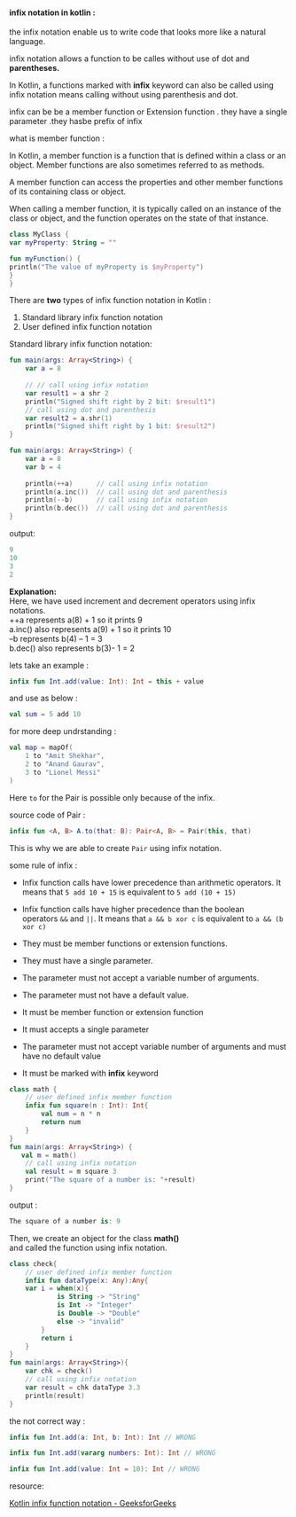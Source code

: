 #### infix notation in kotlin :

the infix notation enable us to write code that looks more like a natural language.

infix notation allows a function to be calles without use of dot and **parentheses.**

In Kotlin, a functions marked with **infix** keyword can also be called using infix notation means calling without using parenthesis and dot.

infix can be be a member function or Extension function . they have a single parameter .they hasbe prefix of infix

what is member function :

In Kotlin, a member function is a function that is defined within a class or an object. Member functions are also sometimes referred to as methods.

A member function can access the properties and other member functions of its containing class or object. 

When calling a member function, it is typically called on an instance of the class or object, and the function operates on the state of that instance.

```kts
class MyClass {
var myProperty: String = ""

fun myFunction() {
println("The value of myProperty is $myProperty")
}
}
```



There are **two** types of infix function notation in Kotlin :

1. Standard library infix function notation
2. User defined infix function notation



Standard library infix function notation:

```kt
fun main(args: Array<String>) {
    var a = 8
 
    // // call using infix notation
    var result1 = a shr 2
    println("Signed shift right by 2 bit: $result1")
    // call using dot and parenthesis
    var result2 = a.shr(1)
    println("Signed shift right by 1 bit: $result2")
}
```

```kt
fun main(args: Array<String>) {
    var a = 8
    var b = 4
    
    println(++a)      // call using infix notation
    println(a.inc())  // call using dot and parenthesis
    println(--b)      // call using infix notation
    println(b.dec())  // call using dot and parenthesis
}
```

output:

```kt
9
10
3
2
```

**Explanation:**   
Here, we have used increment and decrement operators using infix notations.   
++a represents a(8) + 1 so it prints 9   
a.inc() also represents a(9) + 1 so it prints 10   
–b represents b(4) – 1 = 3   
b.dec() also represents b(3)- 1 = 2







lets take an example :

```kt
infix fun Int.add(value: Int): Int = this + value
```

and use as below :

```kt
val sum = 5 add 10
```

for more deep undrstanding :

```kt
val map = mapOf(
    1 to "Amit Shekhar",
    2 to "Anand Gaurav",
    3 to "Lionel Messi"
)
```

Here `to` for the Pair is possible only because of the infix.

source code of Pair :

```kt
infix fun <A, B> A.to(that: B): Pair<A, B> = Pair(this, that)
```

This is why we are able to create `Pair` using infix notation.

some rule of infix :

- Infix function calls have lower precedence than arithmetic operators. It means that `5 add 10 + 15` is equivalent to `5 add (10 + 15)`

- Infix function calls have higher precedence than the boolean operators `&&` and `||`. It means that `a && b xor c` is equivalent to `a && (b xor c)`

- They must be member functions or extension functions.

- They must have a single parameter.

- The parameter must not accept a variable number of arguments.

- The parameter must not have a default value.

- It must be member function or extension function
- It must accepts a single parameter
- The parameter must not accept variable number of arguments and must have no default value
- It must be marked with **infix** keyword
  
  

```kt
class math {
    // user defined infix member function
    infix fun square(n : Int): Int{
        val num = n * n
        return num
    }
}
fun main(args: Array<String>) {
   val m = math()
    // call using infix notation
    val result = m square 3
    print("The square of a number is: "+result)
}
```

output :

```kt
The square of a number is: 9
```

Then, we create an object for the class **math()**   
and called the function using infix notation.



```kt
class check{
    // user defined infix member function
    infix fun dataType(x: Any):Any{
    var i = when(x){
            is String -> "String"
            is Int -> "Integer"
            is Double -> "Double"
            else -> "invalid"
        }
        return i
    }
}
fun main(args: Array<String>){
    var chk = check()
    // call using infix notation
    var result = chk dataType 3.3
    println(result)
}
```

the not correct way :

```kt
infix fun Int.add(a: Int, b: Int): Int // WRONG

infix fun Int.add(vararg numbers: Int): Int // WRONG

infix fun Int.add(value: Int = 10): Int // WRONG
```





resource:

[Kotlin infix function notation - GeeksforGeeks](https://www.geeksforgeeks.org/kotlin-infix-function-notation/)
